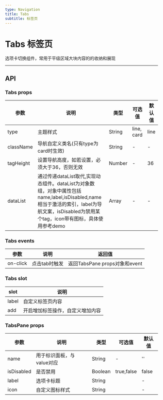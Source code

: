 ```yaml
---
type: Navigation
title: Tabs
subtitle: 标签页
---
```

# Tabs 标签页
选项卡切换组件，常用于平级区域大块内容的的收纳和展现

---

## API
### Tabs props

| 参数      | 说明                            | 类型                     |可选值               | 默认值     |
|-----------|--------------------------------|---------------------|------------------------|-----------|
| type      | 主题样式                          | String              |line, card            | line     |
| className | 导航自定义类名(只有type为card时生效)        | String        |-                   | -         |
| tagHeight | 设置导航高度，如若设置，必须大于36，否则无效    | Number       |-                   | 36         |
| dataList      | 通过传递dataList取代<j-tabs-pane>,实现动态组件。dataList为对象数组，对象中属性包括name,label,isDisabled,name相当于激活的索引，label为导航文案，isDisabled为禁用某个tag，icon带有图标，具体使用参考demo  | Array      |-     | -     |

### Tabs events

| 参数       | 说明                            | 返回值     |
|-----------|---------------------------------|---------- |
| on-click | 点击tab时触发                      | 返回TabsPane props对象和event  |

### Tabs slot

| slot      | 说明                            | 
|-----------|---------------------------------|
| label    | 自定义标签页内容                 | 
| add      | 开启增加标签操作，自定义增加内容     | 

### TabsPane props

| 参数      | 说明                            | 类型                     |可选值               | 默认值     |
|-----------|--------------------------------|---------------------|------------------------|-----------|
| name     | 用于标识面板，与value对应             | String            |-                  | ''   |
| isDisabled| 是否禁用                       | Boolean             |true,false              | false     |
| label     | 选项卡标题                    | String                |                        | -      |
| icon      | 自定义图标样式                  | String                |                        | -      |